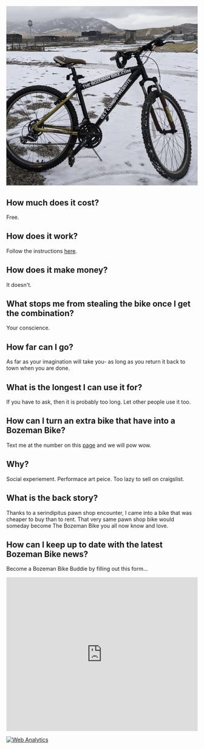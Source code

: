 ![the bike](bike.jpg)

## How much does it cost?
Free.

## How does it work?
Follow the instructions [here](https://thebozemanbike.com).

## How does it make money?
It doesn't.

## What stops me from stealing the bike once I get the combination?
Your conscience. 

## How far can I go?
As far as your imagination will take you- as long as you return it back to town when you are done.

## What is the longest I can use it for?
If you have to ask, then it is probably too long. Let other people use it too.

## How can I turn an extra bike that have into a Bozeman Bike?
Text me at the number on this [page](https://thebozemanbike.com) and we will pow wow. 

## Why?
Social experiement. Performace art peice. Too lazy to sell on craigslist.

## What is the back story?
Thanks to a serindipitus pawn shop encounter, I came into a bike that was cheaper to buy than to rent. That very same pawn shop bike would someday become The Bozeman Bike you all now know and love.

## How can I keep up to date with the latest Bozeman Bike news?
Become a Bozeman Bike Buddie by filling out this form...
<iframe width="540" height="405" src="https://70ecad9a.sibforms.com/serve/MUIEAGa41XOQoClYsvM9wqaK98h3LJjav36ZPVPgH5ZCUNHzMnDwh2Qq0KlkUfeTiasRXgVYNA3Izo3MZH0B7qQjYRCvNAh365zAta7vLlpPee32O32b_nDn0NHTjpRwChlQNCojx3-NH2akvaNyNFY1RjAF0KYPoKCrUpgm5cYWErR43BzVo_4vzpyG3S_DJ6n2GHNZ9FDCFkUa" frameborder="0" scrolling="auto" allowfullscreen style="display: block;margin-left: auto;margin-right: auto;max-width: 100%;"></iframe>

<!-- Default Statcounter code for bozeman bike
http://thebozemanbike.com -->
<script type="text/javascript">
var sc_project=12439767; 
var sc_invisible=1; 
var sc_security="09619033"; 
</script>
<script type="text/javascript"
src="https://www.statcounter.com/counter/counter.js"
async></script>
<noscript><div class="statcounter"><a title="Web Analytics"
href="https://statcounter.com/" target="_blank"><img
class="statcounter"
src="https://c.statcounter.com/12439767/0/09619033/1/"
alt="Web Analytics"></a></div></noscript>
<!-- End of Statcounter Code -->

